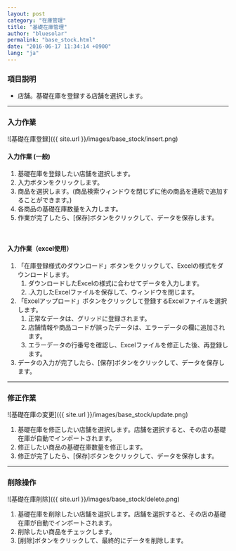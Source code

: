 ```yaml
---
layout: post
category: "在庫管理"
title: "基礎在庫管理"
author: "bluesolar"
permalink: "base_stock.html"
date: "2016-06-17 11:34:14 +0900"
lang: "ja"
---
```

### <i class="fa fa-tag" markdown="1"></i>項目説明
* 店舗。基礎在庫を登録する店舗を選択します。

------------------------

### <i class="fa fa-pencil" markdown="1"></i> 入力作業
![基礎在庫登録]({{ site.url }}/images/base_stock/insert.png)

#### <i class="fa fa-pencil" markdown="1"></i> 入力作業 (一般)
1. 基礎在庫を登録したい店舗を選択します。
2. 入力ボタンをクリックします。
3. 商品を選択します。(商品検索ウィンドウを閉じずに他の商品を連続で追加することができます。)
4. 各商品の基礎在庫数量を入力します。
5. 作業が完了したら、[保存]ボタンをクリックして、データを保存します。

<br markdown="1">

#### <i class="fa fa-pencil" markdown="1"></i> 入力作業（excel使用）
1. 「在庫登録様式のダウンロード」ボタンをクリックして、Excelの様式をダウンロードします。
    1. ダウンロードしたExcelの様式に合わせてデータを入力します。
    2. .入力したExcelファイルを保存して、ウィンドウを閉じます。
2. 「Excelアップロード」ボタンをクリックして登録するExcelファイルを選択します。
    1. 正常なデータは、グリッドに登録されます。
    2. 店舗情報や商品コードが誤ったデータは、エラーデータの欄に追加されます。
    3. エラーデータの行番号を確認し、Excelファイルを修正した後、再登録します。
3. データの入力が完了したら、[保存]ボタンをクリックして、データを保存します。

------------------------

### <i class="fa fa-pencil-square-o" markdown="1"></i> 修正作業
![基礎在庫の変更]({{ site.url }}/images/base_stock/update.png)

1. 基礎在庫を修正したい店舗を選択します。店舗を選択すると、その店の基礎在庫が自動でインポートされます。
2. 修正したい商品の基礎在庫数量を修正します。
3. 修正が完了したら、[保存]ボタンをクリックして、データを保存します。

------------------------

### <i class="fa fa-trash" markdown="1"></i> 削除操作
![基礎在庫削除]({{ site.url }}/images/base_stock/delete.png)

1. 基礎在庫を削除したい店舗を選択します。店舗を選択すると、その店の基礎在庫が自動でインポートされます。
2. 削除したい商品をチェックします。
3. [削除]ボタンをクリックして、最終的にデータを削除します。
